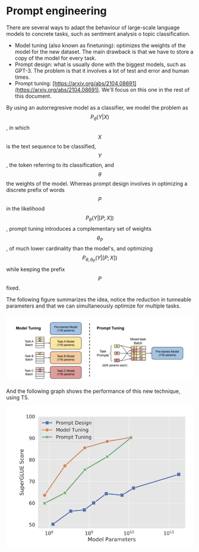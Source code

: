 # Prompt engineering

There are several ways to adapt the behaviour of large-scale language models to concrete tasks, such as sentiment analysis o topic classification.

* Model tuning \(also known as finetuning\): optimizes the weights of the model for the new dataset. The main drawback is that we have to store a copy of the model for every task.
* Prompt design: what is usually done with the biggest models, such as GPT-3. The problem is that it involves a lot of test and error and human times.
* Prompt tuning: [https://arxiv.org/abs/2104.08691](https://arxiv.org/abs/2104.08691). We'll focus on this one in the rest of this document.

By using an autorregresive model as a classifier, we model the problem as $$P_\theta(Y|X)$$, in which $$X$$is the text sequence to be classified, $$Y$$, the token referring to its classification, and $$\theta$$the weights of the model. Whereas prompt design involves in optimizing a discrete prefix of words $$P$$in the likelihood $$P_\theta(Y|[P; X])$$, prompt tuning introduces a complementary set of weights $$\theta_P$$, of much lower cardinality than the model's, and optimizing $$P_{\theta, \theta_P}(Y|[P; X])$$while keeping the prefix $$P$$ fixed.

The following figure summarizes the idea, notice the reduction in tunneable parameters and that we can simultaneously optimize for multiple tasks.  

![](.gitbook/assets/screenshot-2021-07-10-at-14.38.41.png)

And the following graph shows the performance of this new technique, using T5.  

![](.gitbook/assets/screenshot-2021-07-10-at-14.42.27.png)

